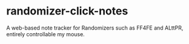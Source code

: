 # randomizer-click-notes
A web-based note tracker for Randomizers such as FF4FE and ALttPR, entirely controllable my mouse.

